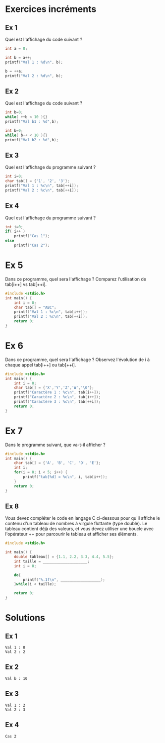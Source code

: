 # Exercices incréments

## Ex 1
Quel est l'affichage du code suivant ?
```C
int a = 0;

int b = a++;
printf("Val 1 : %d\n", b);

b = ++a;
printf("Val 2 : %d\n", b);
```

## Ex 2
Quel est l'affichage du code suivant ?
```C
int b=0;
while( ++b < 10 ){}
printf("Val b1 : %d",b);

int b=0;
while( b++ < 10 ){}
printf("Val b2 : %d",b);
```

## Ex 3
Quel est l'affichage du programme suivant ?
```C
int i=0;
char tab[] = {'1', '2', '3'};
printf("Val 1 : %c\n", tab[++i]);
printf("Val 2 : %c\n", tab[++i]);
```

## Ex 4
Quel est l'affichage du programme suivant ?
```C
int i=0;
if( i++ )
    printf("Cas 1");
else
    printf("Cas 2");
```

# Ex 5
Dans ce programme, quel sera l'affichage ?
Comparez l'utilisation de tab[i++] vs tab[++i].
```C
#include <stdio.h>
int main() {
    int i = 0;
    char tab[] = "ABC";
    printf("Val 1 : %c\n", tab[i++]);  
    printf("Val 2 : %c\n", tab[++i]); 
    return 0;
}
```

# Ex 6
Dans ce programme, quel sera l'affichage ?
Observez l'évolution de i à chaque appel tab[i++] ou tab[++i].

```c
#include <stdio.h>
int main() {
    int i = 0;
    char tab[] = {'X','Y','Z','W','\0'};
    printf("Caractère 1 : %c\n", tab[i++]); 
    printf("Caractère 2 : %c\n", tab[i++]); 
    printf("Caractère 3 : %c\n", tab[++i]); 
    return 0;
}
```

# Ex 7
Dans le programme suivant, que va-t-il afficher ?

```C
#include <stdio.h>
int main() {
    char tab[] = {'A', 'B', 'C', 'D', 'E'};
    int i;
    for(i = 0; i < 5; i++) {
        printf("tab[%d] = %c\n", i, tab[i++]);
    }
    return 0;
}
```


## Ex 8
Vous devez compléter le code en langage C ci-dessous pour qu'il affiche le contenu d'un tableau de nombres à virgule flottante (type double). Le tableau contient déjà des valeurs, et vous devez utiliser une boucle avec l'opérateur ++ pour parcourir le tableau et afficher ses éléments.

```c
#include <stdio.h>

int main() {
    double tableau[] = {1.1, 2.2, 3.3, 4.4, 5.5};
    int taille = ____________________;
    int i = 0;

    do{
        printf("%.1f\n", __________________);
    }while(i < taille);

    return 0;
}
```

# Solutions
## Ex 1
```console
Val 1 : 0
Val 2 : 2
```

## Ex 2
```console
Val b : 10
```

## Ex 3
```console
Val 1 : 2
Val 2 : 3
```

## Ex 4
```console
Cas 2
```
